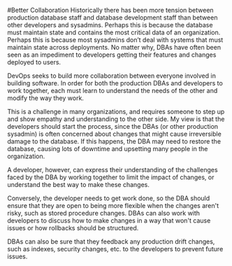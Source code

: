 #Better Collaboration
Historically there has been more tension between production database staff and database development staff than between other developers and sysadmins. Perhaps this is because the database must maintain state and contains the most critical data of an organization. Perhaps this is because most sysadmins don’t deal with systems that must maintain state across deployments. No matter why, DBAs have often been seen as an impediment to developers getting their features and changes deployed to users.

DevOps seeks to build more collaboration between everyone involved in building software. In order for both the production DBAs and developers to work together, each must learn to understand the needs of the other and modify the way they work.

This is a challenge in many organizations, and requires someone to step up and show empathy and understanding to the other side. My view is that the developers should start the process, since the DBAs (or other production sysadmin) is often concerned about changes that might cause irreversible damage to the database. If this happens, the DBA may need to restore the database, causing lots of downtime and upsetting many people in the organization.

A developer, however, can express their understanding of the challenges faced by the DBA by working together to limit the impact of changes, or understand the best way to make these changes.

Conversely, the developer needs to get work done, so the DBA should ensure that they are open to being more flexible when the changes aren't risky, such as stored procedure changes. DBAs can also work with developers to discuss how to make changes in a way that won't cause issues or how rollbacks should be structured.

DBAs can also be sure that they feedback any production drift changes, such as indexes, security changes, etc. to the developers to prevent future issues.
